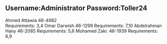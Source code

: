 Username:Administrator
Password:Toller24
-------------------
Ahmed Attawia 46-4982   
Requirements: 3,4
Omar Darwish 46-1299
Requirements: 7,10
Abdelrahman Hany 46-2085
Requirements: 5,6
Mohamed Zaki: 46-1939
Requirements: 8,9
